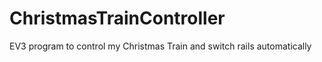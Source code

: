 # ChristmasTrainController
EV3 program to control my Christmas Train and switch rails automatically
